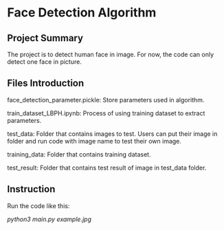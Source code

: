 # Face Detection Algorithm
## Project Summary
The project is to detect human face in image.
For now, the code can only detect one face in picture.


## Files Introduction
face_detection_parameter.pickle:
Store parameters used in algorithm.

train_dataset_LBPH.ipynb:
Process of using training dataset to extract parameters.

test_data: Folder that contains images to test. 
Users can put their image in folder and run code with image name to test their own image.

training_data: Folder that contains training dataset.

test_result: Folder that contains test result of image in test_data folder.

## Instruction
Run the code like this: 

*python3 main.py example.jpg*